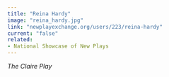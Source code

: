```yaml
---
title: "Reina Hardy"
image: "reina_hardy.jpg"
link: "newplayexchange.org/users/223/reina-hardy"
current: "false"
related:
- National Showcase of New Plays
---
```


*The Claire Play*
